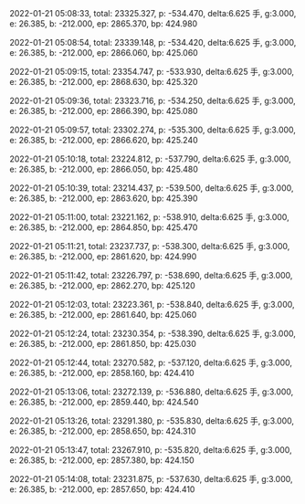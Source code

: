 2022-01-21 05:08:33, total: 23325.327, p: -534.470, delta:6.625 手, g:3.000, e: 26.385, b: -212.000, ep: 2865.370, bp: 424.980

2022-01-21 05:08:54, total: 23339.148, p: -534.420, delta:6.625 手, g:3.000, e: 26.385, b: -212.000, ep: 2866.060, bp: 425.060

2022-01-21 05:09:15, total: 23354.747, p: -533.930, delta:6.625 手, g:3.000, e: 26.385, b: -212.000, ep: 2868.630, bp: 425.320

2022-01-21 05:09:36, total: 23323.716, p: -534.250, delta:6.625 手, g:3.000, e: 26.385, b: -212.000, ep: 2866.390, bp: 425.080

2022-01-21 05:09:57, total: 23302.274, p: -535.300, delta:6.625 手, g:3.000, e: 26.385, b: -212.000, ep: 2866.620, bp: 425.240

2022-01-21 05:10:18, total: 23224.812, p: -537.790, delta:6.625 手, g:3.000, e: 26.385, b: -212.000, ep: 2866.050, bp: 425.480

2022-01-21 05:10:39, total: 23214.437, p: -539.500, delta:6.625 手, g:3.000, e: 26.385, b: -212.000, ep: 2863.620, bp: 425.390

2022-01-21 05:11:00, total: 23221.162, p: -538.910, delta:6.625 手, g:3.000, e: 26.385, b: -212.000, ep: 2864.850, bp: 425.470

2022-01-21 05:11:21, total: 23237.737, p: -538.300, delta:6.625 手, g:3.000, e: 26.385, b: -212.000, ep: 2861.620, bp: 424.990

2022-01-21 05:11:42, total: 23226.797, p: -538.690, delta:6.625 手, g:3.000, e: 26.385, b: -212.000, ep: 2862.270, bp: 425.120

2022-01-21 05:12:03, total: 23223.361, p: -538.840, delta:6.625 手, g:3.000, e: 26.385, b: -212.000, ep: 2861.640, bp: 425.060

2022-01-21 05:12:24, total: 23230.354, p: -538.390, delta:6.625 手, g:3.000, e: 26.385, b: -212.000, ep: 2861.850, bp: 425.030

2022-01-21 05:12:44, total: 23270.582, p: -537.120, delta:6.625 手, g:3.000, e: 26.385, b: -212.000, ep: 2858.160, bp: 424.410

2022-01-21 05:13:06, total: 23272.139, p: -536.880, delta:6.625 手, g:3.000, e: 26.385, b: -212.000, ep: 2859.440, bp: 424.540

2022-01-21 05:13:26, total: 23291.380, p: -535.830, delta:6.625 手, g:3.000, e: 26.385, b: -212.000, ep: 2858.650, bp: 424.310

2022-01-21 05:13:47, total: 23267.910, p: -535.820, delta:6.625 手, g:3.000, e: 26.385, b: -212.000, ep: 2857.380, bp: 424.150

2022-01-21 05:14:08, total: 23231.875, p: -537.630, delta:6.625 手, g:3.000, e: 26.385, b: -212.000, ep: 2857.650, bp: 424.410